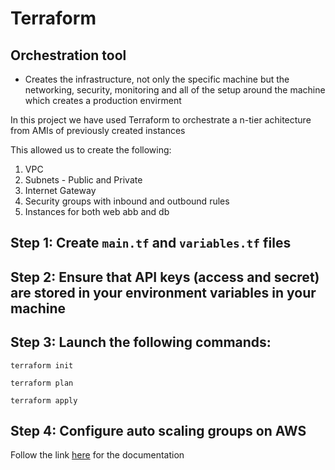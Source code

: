 # Terraform

## Orchestration tool
- Creates the infrastructure, not only the specific machine but the networking, security, monitoring and all of the setup around the machine which creates a production envirment

In this project we have used Terraform to orchestrate a n-tier achitecture from AMIs of previously created instances

This allowed us to create the following:
1. VPC
2. Subnets - Public and Private
3. Internet Gateway
4. Security groups with inbound and outbound rules
5. Instances for both web abb and db

## Step 1: Create `main.tf` and `variables.tf` files 

## Step 2: Ensure that API keys (access and secret) are stored in your environment variables in your machine

## Step 3: Launch the following commands:
`terraform init`

`terraform plan`

`terraform apply`

## Step 4: Configure auto scaling groups on AWS

Follow the link [here](https://docs.aws.amazon.com/autoscaling/ec2/userguide/create-asg.html) for the documentation 


 